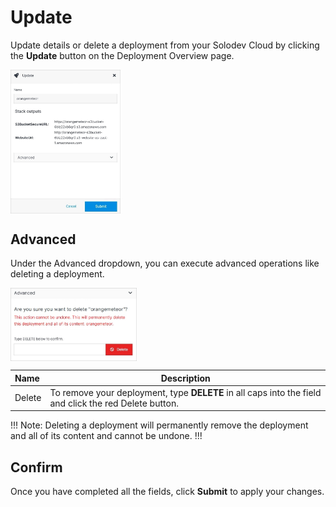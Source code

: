 # Update

Update details or delete a deployment from your Solodev Cloud by clicking the **Update** button on the Deployment Overview page.

<img src="../../../../images/updatedeployment.jpg" alt="updatedeployment" style="width: 35%; display: block"></a>

## Advanced

Under the Advanced dropdown, you can execute advanced operations like deleting a deployment. 

<img src="../../../../images/updatedeployment2.jpg" alt="updatedeployment2" style="width: 40%; display: block"></a>

**Name** | **Description** 
:--- | ---
Delete | To remove your deployment, type **DELETE** in all caps into the field and click the red Delete button.

!!! Note:
Deleting a deployment will permanently remove the deployment and all of its content and cannot be undone.
!!!

## Confirm

Once you have completed all the fields, click **Submit** to apply your changes.


